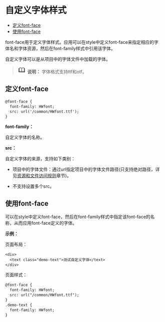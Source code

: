 # 自定义字体样式<a name="ZH-CN_TOPIC_0000001162414611"></a>

-   [定义font-face](#zh-cn_topic_0000001059340506_section185107316712)
-   [使用font-face](#zh-cn_topic_0000001059340506_section713052011710)

font-face用于定义字体样式。应用可以在style中定义font-face来指定相应的字体名和字体资源，然后在font-family样式中引用该字体。

自定义字体可以是从项目中的字体文件中加载的字体。

>![](public_sys-resources/icon-note.gif) **说明：** 
>字体格式支持ttf和otf。

## 定义font-face<a name="zh-cn_topic_0000001059340506_section185107316712"></a>

```
@font-face {   
  font-family: HWfont; 
  src: url('/common/HWfont.ttf'); 
}
```

**font-family：**

自定义字体的名称。

**src：**

自定义字体的来源，支持如下类别：

-   项目中的字体文件：通过url指定项目中的字体文件路径\(只支持绝对路径，详见[资源和文件访问规则](文件组织.md#zh-cn_topic_0000001058830797_section6620355202117)章节\)。

-   不支持设置多个src。

## 使用font-face<a name="zh-cn_topic_0000001059340506_section713052011710"></a>

可以在style中定义font-face，然后在font-family样式中指定该font-face的名称，从而应用font-face定义的字体。

**示例：**

页面布局：

```
<div>    
  <text class="demo-text">测试自定义字体</text>  
</div>
```

页面样式：

```
@font-face {
  font-family: HWfont;
  src: url("/common/HWfont.ttf");
}
.demo-text {
  font-family: HWfont;
}
```

